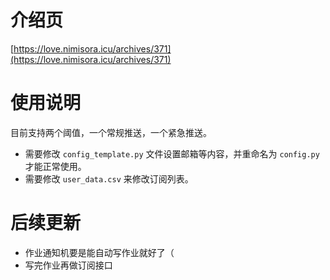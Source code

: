 # 介绍页
[https://love.nimisora.icu/archives/371](https://love.nimisora.icu/archives/371)

# 使用说明
目前支持两个阈值，一个常规推送，一个紧急推送。

- 需要修改 `config_template.py` 文件设置邮箱等内容，并重命名为 `config.py` 才能正常使用。
- 需要修改 `user_data.csv` 来修改订阅列表。

# 后续更新
- 作业通知机要是能自动写作业就好了（
- 写完作业再做订阅接口

